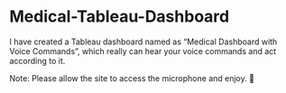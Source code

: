 # Medical-Tableau-Dashboard
I have created a Tableau dashboard named as “Medical Dashboard with Voice Commands”, which really can hear your voice commands and act according to it. 

Note: Please allow the site to access the microphone and enjoy. 🙂
